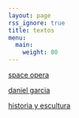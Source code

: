 ```yaml
---
layout: page
rss_ignore: true
title: textos
menu:
  main:
    weight: 80
---
```


<div class="textos-list">
  <p><a href="/textos/space-opera/">space opera</a></p>
  <p><a href="/textos/daniel-garcia/">daniel garcia</a></p>
  <p><a href="/textos/historia-y-escultura/">historia y escultura</a></p>
</div>